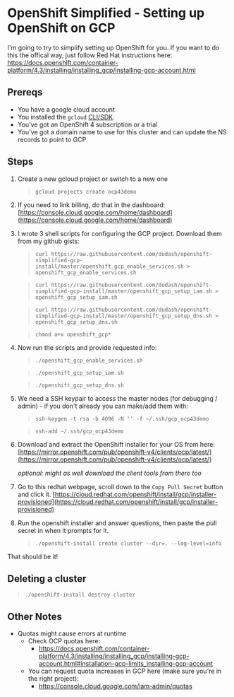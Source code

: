 # OpenShift Simplified - Setting up OpenShift on GCP

I'm going to try to simplify setting up OpenShift for you. If you want to do this the offical way, just follow Red Hat instructions here:
https://docs.openshift.com/container-platform/4.3/installing/installing_gcp/installing-gcp-account.html

## Prereqs
* You have a google cloud account
* You installed the `gcloud` [CLI/SDK](https://cloud.google.com/sdk/gcloud/).
* You've got an OpenShift 4 subscription or a trial
* You've got a domain name to use for this cluster and can update the NS records to point to GCP

## Steps
1. Create a new gcloud project or switch to a new one
    >`gcloud projects create ocp43demo`

2. If you need to link billing, do that in the dashboard:
    [https://console.cloud.google.com/home/dashboard](https://console.cloud.google.com/home/dashboard)

3. I wrote 3 shell scripts for configuring the GCP project. Download them from my github gists:
    > `curl https://raw.githubusercontent.com/dudash/openshift-simplified-gcp-install/master/openshift_gcp_enable_services.sh > openshift_gcp_enable_services.sh`

    > `curl https://raw.githubusercontent.com/dudash/openshift-simplified-gcp-install/master/openshift_gcp_setup_iam.sh > openshift_gcp_setup_iam.sh`

    >`curl https://raw.githubusercontent.com/dudash/openshift-simplified-gcp-install/master/openshift_gcp_setup_dns.sh > openshift_gcp_setup_dns.sh`

    >`chmod a+x openshift_gcp*`

4. Now run the scripts and provide requested info:
    >`./openshift_gcp_enable_services.sh`

    >`./openshift_gcp_setup_iam.sh`

    >`./openshift_gcp_setup_dns.sh`

5. We need a SSH keypair to access the master nodes (for debugging / admin) - if you don't already you can make/add them with:
   >`ssh-keygen -t rsa -b 4096 -N '' -f ~/.ssh/gcp_ocp43demo`
   
   >`ssh-add ~/.ssh/gcp_ocp43demo`

6. Download and extract the OpenShift installer for your OS from here: [https://mirror.openshift.com/pub/openshift-v4/clients/ocp/latest/](https://mirror.openshift.com/pub/openshift-v4/clients/ocp/latest/)
   
   *optional: might as well download the client tools from there too*

7. Go to this redhat webpage, scroll down to the `Copy Pull Secret` button and click it. [https://cloud.redhat.com/openshift/install/gcp/installer-provisioned](https://cloud.redhat.com/openshift/install/gcp/installer-provisioned)
   
8. Run the openshift installer and answer questions, then paste the pull secret in when it prompts for it.
   >`./openshift-install create cluster --dir=. --log-level=info`

That should be it!

## Deleting a cluster
>`./openshift-install destroy cluster`

## Other Notes
* Quotas might cause errors at runtime
  * Check OCP quotas here:
    * https://docs.openshift.com/container-platform/4.3/installing/installing_gcp/installing-gcp-account.html#installation-gcp-limits_installing-gcp-account
  * You can request quota increases in GCP here (make sure you're in the right project):
    * https://console.cloud.google.com/iam-admin/quotas
